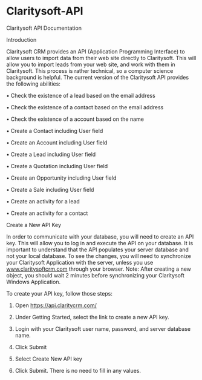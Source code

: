 # Claritysoft-API
Claritysoft API Documentation

Introduction

Claritysoft CRM provides an API (Application Programming Interface) to allow users to import data from their web site directly to Claritysoft. This will allow you to import leads from your web site, and work with them in Claritysoft. This process is rather technical, so a computer science background is helpful. 
The current version of the Claritysoft API provides the following abilities:

•	Check the existence of a lead based on the email address

•	Check the existence of a contact based on the email address

•	Check the existence of a account based on the name

•	Create a Contact including User field

•	Create an Account including User field

•	Create a Lead including User field 

•	Create a Quotation including User field

•	Create an Opportunity including User field

•	Create a Sale including User field

•	Create an activity for a lead

•	Create an activity for a contact

Create a New API Key

In order to communicate with your database, you will need to create an API key. This will allow you to log in and execute the API on your database. It is important to understand that the API populates your server database and not your local database. To see the changes, you will need to synchronize your Claritysoft Application with the server, unless you use www.claritysoftcrm.com through your browser. 
Note: After creating a new object, you should wait 2 minutes before synchronizing your Claritysoft Windows Application.

To create your API key, follow those steps:

1.	Open https://api.claritycrm.com/  

2.	Under Getting Started, select the link to create a new API key.

3.	Login with your Claritysoft user name, password, and server database name.

4.	Click Submit

5.	Select Create New API key

6.	Click Submit. There is no need to fill in any values.

